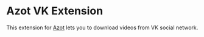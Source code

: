# Azot VK Extension

This extension for [Azot](https://github.com/azot-labs/azot) lets you to download videos from VK social network.
